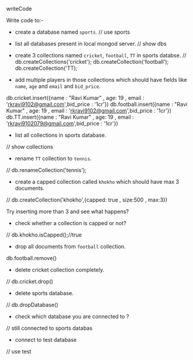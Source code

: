 writeCode

Write code to:-

- create a database named `sports`. // use sports


- list all databases present in local mongod server. // show dbs


- create 3 collections named `cricket`, `football`, `TT` in sports databse. // db.createCollections('cricket');
db.createCollection('football');
db.createCollection('TT);

- add multiple players in those collections which should have fields like `name`, `age` and `email` and `bid_price`.

db.cricket.insert({name : "Ravi Kumar" , age: 19 , email : 'rkravi9102@gmail.com',bid_price : '1cr'})
db.football.insert({name : "Ravi Kumar" , age: 19 , email : 'rkravi9102@gmail.com',bid_price : '1cr'})
db.TT.insert({name : "Ravi Kumar" , age: 19 , email : 'rkravi9102079@gmail.com',bid_price : '1cr'})

- list all collections in sports database.

// show collections

- rename `TT` collection to `tennis`.

// db.renameCollection('tennis');

- create a capped collection called `khokho` which should have max 3 documents.

// db.createCollection('khokho',{capped: true , size:500 , max:3})

  Try inserting more than 3 and see what happens?
- check whether a collection is capped or not?

// db.khokho.isCapped();//true

- drop all documents from `football` collection.

db.football.remove()

- delete cricket collection completely.

// db.cricket.drop()

- delete sports database.

// db.dropDatabase()

- check which database you are connected to ?

// still connected to sports databas

- connect to test database

// use test
